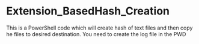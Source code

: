 # Extension_BasedHash_Creation
This is a PowerShell code which will create hash of text files and then copy he files to desired destination.
You need to create the log file in the PWD
